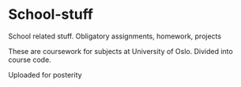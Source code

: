 # School-stuff
School related stuff. Obligatory assignments, homework, projects

These are coursework for subjects at University of Oslo.
Divided into course code.

Uploaded for posterity